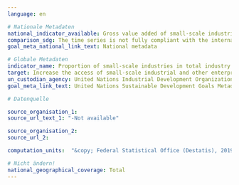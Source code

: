 ```yaml
---
language: en

# Nationale Metadaten
national_indicator_available: Gross value added of small-scale industries in manufacturing
comparison_sdg: The time series is not fully compliant with the international metadata description. The international metadata description requires e. g. value added at basic prices instead of factor costs.
goal_meta_national_link_text: National metadata

# Globale Metadaten
indicator_name: Proportion of small-scale industries in total industry value added
target: Increase the access of small-scale industrial and other enterprises, in particular in developing countries, to financial services, including affordable credit, and their integration into value chains and markets
un_custodian_agency: United Nations Industrial Development Organization (UNIDO)
goal_meta_link_text: United Nations Sustainable Development Goals Metadata

# Datenquelle

source_organisation_1:
source_url_text_1: "-Not available"

source_organisation_2:
source_url_2:

computation_units:  "&copy; Federal Statistical Office (Destatis), 2019"

# Nicht ändern!
national_geographical_coverage: Total
---
```

